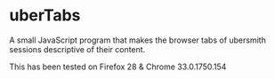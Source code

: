 uberTabs
========

A small JavaScript program that makes the browser tabs of ubersmith sessions descriptive of their content.

This has been tested on Firefox 28 & Chrome 33.0.1750.154



